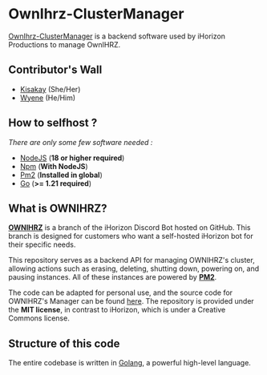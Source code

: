 # OwnIhrz-ClusterManager

[OwnIhrz-ClusterManager](https://github.com/ihrz/OwnIhrz-ClusterManager) is a backend software used by iHorizon Productions to manage OwnIHRZ.

## Contributor's Wall

- [Kisakay](https://github.com/Kisakay) (She/Her)
- [Wyene](https://github.com/WyeneCloud) (He/Him)

## How to selfhost ?

_There are only some few software needed :_

- [NodeJS](https://nodejs.org) (**18 or higher required**)
- [Npm](https://npmjs.com) (**With NodeJS**)
- [Pm2](https://github.com/Unitech/pm2) (**Installed in global**)
- [Go](https://go.dev) (**>= 1.21 required**)


## What is OWNIHRZ?

**[OWNIHRZ](https://github.com/ihrz/ihrz/tree/ownihrz)** is a branch of the iHorizon Discord Bot hosted on GitHub. This branch is designed for customers who want a self-hosted iHorizon bot for their specific needs.

This repository serves as a backend API for managing OWNIHRZ's cluster, allowing actions such as erasing, deleting, shutting down, powering on, and pausing instances. All of these instances are powered by **[PM2](https://github.com/Unitech/pm2)**.

The code can be adapted for personal use, and the source code for OWNIHRZ's Manager can be found [here](https://github.com/ihrz/ihrz/blob/main/src/core/modules/ownihrzManager.ts). The repository is provided under the **MIT license**, in contrast to iHorizon, which is under a Creative Commons license.

## Structure of this code
The entire codebase is written in [Golang](https://go.dev), a powerful high-level language.

